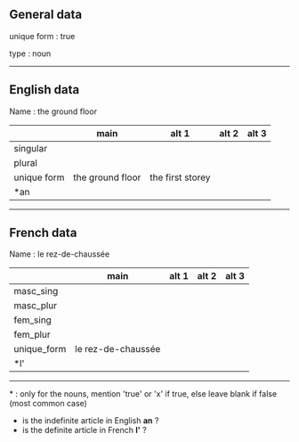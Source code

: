 ## General data

unique form : true

type : noun

---

## English data

Name : the ground floor

|             |       main       |      alt 1       | alt 2 | alt 3 |
| :---------- | :--------------: | :--------------: | :---: | ----- |
| singular    |                  |                  |       |       |
| plural      |                  |                  |       |       |
| unique form | the ground floor | the first storey |       |       |
| \*an        |                  |                  |       |       |

---

## French data

Name : le rez-de-chaussée

|             |        main        | alt 1 | alt 2 | alt 3 |
| :---------- | :----------------: | :---: | :---: | :---: |
| masc_sing   |                    |       |       |       |
| masc_plur   |                    |       |       |       |
| fem_sing    |                    |       |       |       |
| fem_plur    |                    |       |       |       |
| unique_form | le rez-de-chaussée |       |       |       |
| \*l'        |                    |       |       |       |

---

\* : only for the nouns, mention 'true' or 'x' if true, else leave blank if false (most common case)

- is the indefinite article in English **an** ?
- is the definite article in French **l'** ?

